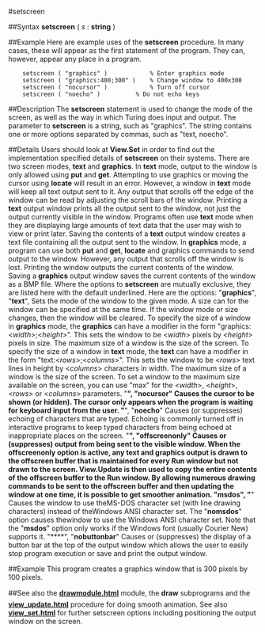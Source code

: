 
#setscreen

##Syntax
**setscreen** ( _s_ : **string** )



##Example
Here are example uses of the **setscreen** procedure. In many cases, these will appear as the first statement of the program. They can, however,  appear any place in a program.


        setscreen ( "graphics" )            % Enter graphics mode
        setscreen ( "graphics:400;300" )    % Change window to 400x300
        setscreen ( "nocursor" )            % Turn off cursor
        setscreen ( "noecho" )          % Do not echo keys
##Description
The **setscreen** statement is used to change the mode of the screen, as well as the way in which Turing does input and output. The parameter to **setscreen** is a string, such as "graphics". The string contains one or more options separated by commas, such as "text, noecho".



##Details
Users should look at **View.Set** in order to find out the implementation specified details of **setscreen** on their systems.
There are two screen modes, **text** and **graphics**. In **text** mode, output to the window is only allowed using **put** and **get**. Attempting to use graphics or moving the cursor using **locate** will result in an error. However, a window in **text** mode will keep all text output sent to it. Any output that scrolls off the edge of the window can be read by adjusting the scroll bars of the window. Printing a **text** output window prints all the output sent to the window, not just the output currently visible in the window. Programs often use **text** mode when they are displaying large amounts of text data that the user may wish to view or print later. Saving the contents of a **text** output window creates a text file containing all the output sent to the window.
In **graphics** mode, a program can use both **put** and **get**, **locate** and graphics commands to send output to the window. However, any output that scrolls off the window is lost. Printing the window outputs the current contents of the window. Saving a **graphics** output window saves the current contents of the window as a BMP file.
Where the options to **setscreen** are mutually exclusive, they are listed here with the default underlined. Here are the options:
"**graphics**", "**text**",  Sets the mode of the window to the given mode. A size can for the window can be specified at the same time. If the window mode or size changes, then the window will be cleared.
To specify the size of a window in **graphics** mode, the **graphics** can have a modifier in the form "graphics:<_width_>;<_height_>". This sets the window to be <_width_> pixels by <_height_> pixels in size. The maximum size of a window is the size of the screen.
To specify the size of a window in **text** mode, the **text** can have a modifier in the form "text:<_rows_>;<_columns_>". This sets the window to be <_rows_> text lines in height by <_columns_> characters in width. The maximum size of a window is the size of the screen.
To set a window to the maximum size available on the screen, you can use "max" for the <_width_>, <_height_>, <_rows_> or <_columns_> parameters.
"****", "**nocursor**"  Causes the cursor to be shown (or hidden). The cursor only appears when the program is waiting for keyboard input from the user.
"****", "**noecho**"  Causes (or suppresses) echoing of characters that are typed. Echoing is commonly turned off in interactive programs to keep typed characters from being echoed at inappropriate places on the screen.
"****", "**offscreenonly**"  Causes or (suppresses) output from being sent to the visible window. When the **offscreenonly** option is active, any text and graphics output is drawn to the offscreen buffer that is maintained for every Run window but not drawn to the screen. **View.Update** is then used to copy the entire contents of the offscreen buffer to the Run window. By allowing numerous drawing commands to be sent to the offscreen buffer and then updating the window at one time, it is possible to get smoother animation.
"**msdos**", "****"  Causes the window to use theMS-DOS character set (with line drawing characters) instead of theWindows ANSI character set.  The "**nomsdos**" option causes thewindow to use the Windows ANSI character set.  Note that the "**msdos**" option only works if the Windows font (usually Courier New) supports it.
"****", "**nobuttonbar**"  Causes or (suppresses) the display of a button bar at the top of the output window which allows the user to easily stop program execution or save and print the output window.



##Example
This program creates a graphics window that is 300 pixels by 100 pixels.



##See also
the **[drawmodule.html](Draw)** module, the **draw&#133;** subprograms and the **[view_update.html](View.Update)** procedure for doing smooth animation. See also **[view_set.html](View.Set)** for further setscreen options including positioning the output window on the screen.


